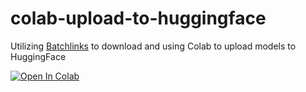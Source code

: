 # colab-upload-to-huggingface
Utilizing [Batchlinks][batchlinks] to download and using Colab to upload models to HuggingFace

[![Open In Colab][colab-icon]][notebook-link]

[batchlinks]: https://github.com/etherealxx/batchlinks-webui
[colab-icon]: https://colab.research.google.com/assets/colab-badge.svg
[notebook-link]: https://colab.research.google.com/github/NUROISEA/colab-upload-to-huggingface/blob/main/notebook.ipynb
